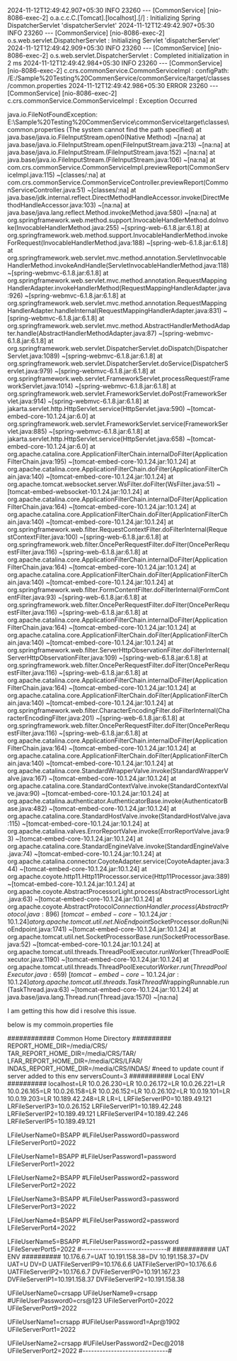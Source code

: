 2024-11-12T12:49:42.907+05:30  INFO 23260 --- [CommonService] [nio-8086-exec-2] o.a.c.c.C.[Tomcat].[localhost].[/]       : Initializing Spring DispatcherServlet 'dispatcherServlet'
2024-11-12T12:49:42.907+05:30  INFO 23260 --- [CommonService] [nio-8086-exec-2] o.s.web.servlet.DispatcherServlet        : Initializing Servlet 'dispatcherServlet'
2024-11-12T12:49:42.909+05:30  INFO 23260 --- [CommonService] [nio-8086-exec-2] o.s.web.servlet.DispatcherServlet        : Completed initialization in 2 ms
2024-11-12T12:49:42.984+05:30  INFO 23260 --- [CommonService] [nio-8086-exec-2] c.crs.commonService.CommonServiceImpl    : configPath: /E:/Sample%20Testing%20CommenService/commonService/target/classes/common.properties
2024-11-12T12:49:42.986+05:30 ERROR 23260 --- [CommonService] [nio-8086-exec-2] c.crs.commonService.CommonServiceImpl    : Exception Occurred 

java.io.FileNotFoundException: E:\Sample%20Testing%20CommenService\commonService\target\classes\common.properties (The system cannot find the path specified)
	at java.base/java.io.FileInputStream.open0(Native Method) ~[na:na]
	at java.base/java.io.FileInputStream.open(FileInputStream.java:213) ~[na:na]
	at java.base/java.io.FileInputStream.<init>(FileInputStream.java:152) ~[na:na]
	at java.base/java.io.FileInputStream.<init>(FileInputStream.java:106) ~[na:na]
	at com.crs.commonService.CommonServiceImpl.previewReport(CommonServiceImpl.java:115) ~[classes/:na]
	at com.crs.commonService.CommonServiceController.previewReport(CommonServiceController.java:51) ~[classes/:na]
	at java.base/jdk.internal.reflect.DirectMethodHandleAccessor.invoke(DirectMethodHandleAccessor.java:103) ~[na:na]
	at java.base/java.lang.reflect.Method.invoke(Method.java:580) ~[na:na]
	at org.springframework.web.method.support.InvocableHandlerMethod.doInvoke(InvocableHandlerMethod.java:255) ~[spring-web-6.1.8.jar:6.1.8]
	at org.springframework.web.method.support.InvocableHandlerMethod.invokeForRequest(InvocableHandlerMethod.java:188) ~[spring-web-6.1.8.jar:6.1.8]
	at org.springframework.web.servlet.mvc.method.annotation.ServletInvocableHandlerMethod.invokeAndHandle(ServletInvocableHandlerMethod.java:118) ~[spring-webmvc-6.1.8.jar:6.1.8]
	at org.springframework.web.servlet.mvc.method.annotation.RequestMappingHandlerAdapter.invokeHandlerMethod(RequestMappingHandlerAdapter.java:926) ~[spring-webmvc-6.1.8.jar:6.1.8]
	at org.springframework.web.servlet.mvc.method.annotation.RequestMappingHandlerAdapter.handleInternal(RequestMappingHandlerAdapter.java:831) ~[spring-webmvc-6.1.8.jar:6.1.8]
	at org.springframework.web.servlet.mvc.method.AbstractHandlerMethodAdapter.handle(AbstractHandlerMethodAdapter.java:87) ~[spring-webmvc-6.1.8.jar:6.1.8]
	at org.springframework.web.servlet.DispatcherServlet.doDispatch(DispatcherServlet.java:1089) ~[spring-webmvc-6.1.8.jar:6.1.8]
	at org.springframework.web.servlet.DispatcherServlet.doService(DispatcherServlet.java:979) ~[spring-webmvc-6.1.8.jar:6.1.8]
	at org.springframework.web.servlet.FrameworkServlet.processRequest(FrameworkServlet.java:1014) ~[spring-webmvc-6.1.8.jar:6.1.8]
	at org.springframework.web.servlet.FrameworkServlet.doPost(FrameworkServlet.java:914) ~[spring-webmvc-6.1.8.jar:6.1.8]
	at jakarta.servlet.http.HttpServlet.service(HttpServlet.java:590) ~[tomcat-embed-core-10.1.24.jar:6.0]
	at org.springframework.web.servlet.FrameworkServlet.service(FrameworkServlet.java:885) ~[spring-webmvc-6.1.8.jar:6.1.8]
	at jakarta.servlet.http.HttpServlet.service(HttpServlet.java:658) ~[tomcat-embed-core-10.1.24.jar:6.0]
	at org.apache.catalina.core.ApplicationFilterChain.internalDoFilter(ApplicationFilterChain.java:195) ~[tomcat-embed-core-10.1.24.jar:10.1.24]
	at org.apache.catalina.core.ApplicationFilterChain.doFilter(ApplicationFilterChain.java:140) ~[tomcat-embed-core-10.1.24.jar:10.1.24]
	at org.apache.tomcat.websocket.server.WsFilter.doFilter(WsFilter.java:51) ~[tomcat-embed-websocket-10.1.24.jar:10.1.24]
	at org.apache.catalina.core.ApplicationFilterChain.internalDoFilter(ApplicationFilterChain.java:164) ~[tomcat-embed-core-10.1.24.jar:10.1.24]
	at org.apache.catalina.core.ApplicationFilterChain.doFilter(ApplicationFilterChain.java:140) ~[tomcat-embed-core-10.1.24.jar:10.1.24]
	at org.springframework.web.filter.RequestContextFilter.doFilterInternal(RequestContextFilter.java:100) ~[spring-web-6.1.8.jar:6.1.8]
	at org.springframework.web.filter.OncePerRequestFilter.doFilter(OncePerRequestFilter.java:116) ~[spring-web-6.1.8.jar:6.1.8]
	at org.apache.catalina.core.ApplicationFilterChain.internalDoFilter(ApplicationFilterChain.java:164) ~[tomcat-embed-core-10.1.24.jar:10.1.24]
	at org.apache.catalina.core.ApplicationFilterChain.doFilter(ApplicationFilterChain.java:140) ~[tomcat-embed-core-10.1.24.jar:10.1.24]
	at org.springframework.web.filter.FormContentFilter.doFilterInternal(FormContentFilter.java:93) ~[spring-web-6.1.8.jar:6.1.8]
	at org.springframework.web.filter.OncePerRequestFilter.doFilter(OncePerRequestFilter.java:116) ~[spring-web-6.1.8.jar:6.1.8]
	at org.apache.catalina.core.ApplicationFilterChain.internalDoFilter(ApplicationFilterChain.java:164) ~[tomcat-embed-core-10.1.24.jar:10.1.24]
	at org.apache.catalina.core.ApplicationFilterChain.doFilter(ApplicationFilterChain.java:140) ~[tomcat-embed-core-10.1.24.jar:10.1.24]
	at org.springframework.web.filter.ServerHttpObservationFilter.doFilterInternal(ServerHttpObservationFilter.java:109) ~[spring-web-6.1.8.jar:6.1.8]
	at org.springframework.web.filter.OncePerRequestFilter.doFilter(OncePerRequestFilter.java:116) ~[spring-web-6.1.8.jar:6.1.8]
	at org.apache.catalina.core.ApplicationFilterChain.internalDoFilter(ApplicationFilterChain.java:164) ~[tomcat-embed-core-10.1.24.jar:10.1.24]
	at org.apache.catalina.core.ApplicationFilterChain.doFilter(ApplicationFilterChain.java:140) ~[tomcat-embed-core-10.1.24.jar:10.1.24]
	at org.springframework.web.filter.CharacterEncodingFilter.doFilterInternal(CharacterEncodingFilter.java:201) ~[spring-web-6.1.8.jar:6.1.8]
	at org.springframework.web.filter.OncePerRequestFilter.doFilter(OncePerRequestFilter.java:116) ~[spring-web-6.1.8.jar:6.1.8]
	at org.apache.catalina.core.ApplicationFilterChain.internalDoFilter(ApplicationFilterChain.java:164) ~[tomcat-embed-core-10.1.24.jar:10.1.24]
	at org.apache.catalina.core.ApplicationFilterChain.doFilter(ApplicationFilterChain.java:140) ~[tomcat-embed-core-10.1.24.jar:10.1.24]
	at org.apache.catalina.core.StandardWrapperValve.invoke(StandardWrapperValve.java:167) ~[tomcat-embed-core-10.1.24.jar:10.1.24]
	at org.apache.catalina.core.StandardContextValve.invoke(StandardContextValve.java:90) ~[tomcat-embed-core-10.1.24.jar:10.1.24]
	at org.apache.catalina.authenticator.AuthenticatorBase.invoke(AuthenticatorBase.java:482) ~[tomcat-embed-core-10.1.24.jar:10.1.24]
	at org.apache.catalina.core.StandardHostValve.invoke(StandardHostValve.java:115) ~[tomcat-embed-core-10.1.24.jar:10.1.24]
	at org.apache.catalina.valves.ErrorReportValve.invoke(ErrorReportValve.java:93) ~[tomcat-embed-core-10.1.24.jar:10.1.24]
	at org.apache.catalina.core.StandardEngineValve.invoke(StandardEngineValve.java:74) ~[tomcat-embed-core-10.1.24.jar:10.1.24]
	at org.apache.catalina.connector.CoyoteAdapter.service(CoyoteAdapter.java:344) ~[tomcat-embed-core-10.1.24.jar:10.1.24]
	at org.apache.coyote.http11.Http11Processor.service(Http11Processor.java:389) ~[tomcat-embed-core-10.1.24.jar:10.1.24]
	at org.apache.coyote.AbstractProcessorLight.process(AbstractProcessorLight.java:63) ~[tomcat-embed-core-10.1.24.jar:10.1.24]
	at org.apache.coyote.AbstractProtocol$ConnectionHandler.process(AbstractProtocol.java:896) ~[tomcat-embed-core-10.1.24.jar:10.1.24]
	at org.apache.tomcat.util.net.NioEndpoint$SocketProcessor.doRun(NioEndpoint.java:1741) ~[tomcat-embed-core-10.1.24.jar:10.1.24]
	at org.apache.tomcat.util.net.SocketProcessorBase.run(SocketProcessorBase.java:52) ~[tomcat-embed-core-10.1.24.jar:10.1.24]
	at org.apache.tomcat.util.threads.ThreadPoolExecutor.runWorker(ThreadPoolExecutor.java:1190) ~[tomcat-embed-core-10.1.24.jar:10.1.24]
	at org.apache.tomcat.util.threads.ThreadPoolExecutor$Worker.run(ThreadPoolExecutor.java:659) ~[tomcat-embed-core-10.1.24.jar:10.1.24]
	at org.apache.tomcat.util.threads.TaskThread$WrappingRunnable.run(TaskThread.java:63) ~[tomcat-embed-core-10.1.24.jar:10.1.24]
	at java.base/java.lang.Thread.run(Thread.java:1570) ~[na:na]




I am getting this how did i resolve this issue.

below is my commoin.properties file

############ Common Home Directory ##########
REPORT_HOME_DIR=/media/CRS/
TAR_REPORT_HOME_DIR=/media/CRS/TAR/
LFAR_REPORT_HOME_DIR=/media/CRS/LFAR/
INDAS_REPORT_HOME_DIR=/media/CRS/INDAS/
#need to update count if server added to this env
serversCount=3
########### Local ENV ##########
localhost=LR
10.0.26.230=LR
10.0.26.172=LR
10.0.26.221=LR
10.0.26.165=LR
10.0.26.158=LR
10.0.26.152=LR
10.0.26.102=LR
10.0.19.101=LR
10.0.19.203=LR
10.189.42.248=LR
LR=L
LRFileServerIP0=10.189.49.121
LRFileServerIP3=10.0.26.152
LRFileServerIP1=10.189.42.248
LRFileServerIP2=10.189.49.121
LRFileServerIP4=10.189.42.246
LRFileServerIP5=10.189.49.121

LFileUserName0=BSAPP
#LFileUserPassword0=password
LFileServerPort0=2022

LFileUserName1=BSAPP
#LFileUserPassword1=password
LFileServerPort1=2022

LFileUserName2=BSAPP
#LFileUserPassword2=password
LFileServerPort2=2022

LFileUserName3=BSAPP
#LFileUserPassword3=password
LFileServerPort3=2022

LFileUserName4=BSAPP
#LFileUserPassword2=password
LFileServerPort4=2022

LFileUserName5=BSAPP
#LFileUserPassword2=password
LFileServerPort5=2022
#------------------------------#
########### UAT ENV ##########
10.176.6.7=UAT
10.191.158.38=DV
10.191.158.37=DV
UAT=U
DV=D
UATFileServerIP9=10.176.6.6
UATFileServerIP0=10.176.6.6
UATFileServerIP2=10.176.6.7
DVFileServerIP0=10.191.167.23
DVFileServerIP1=10.191.158.37
DVFileServerIP2=10.191.158.38

UFileUserName0=crsapp
UFileUserName9=crsapp
#UFileUserPassword0=crs@123
UFileServerPort0=2022
UFileServerPort9=2022

UFileUserName1=crsapp
#UFileUserPassword1=Apr@1902
UFileServerPort1=2022

UFileUserName2=crsapp
#UFileUserPassword2=Dec@2018
UFileServerPort2=2022
#------------------------------#

